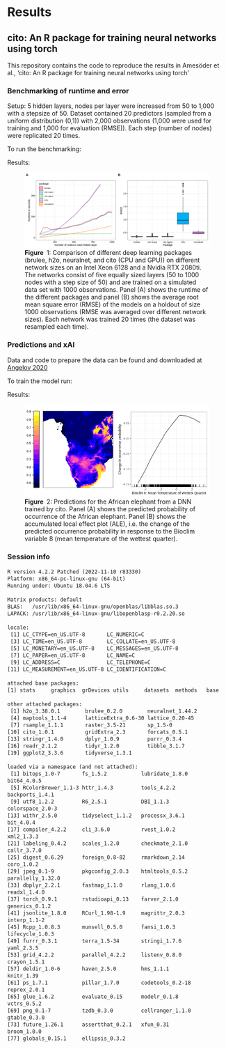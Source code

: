 Results
================

## cito: An R package for training neural networks using torch

This repository contains the code to reproduce the results in Amesöder
et al., ‘cito: An R package for training neural networks using torch’

### Benchmarking of runtime and error

Setup: 5 hidden layers, nodes per layer were increased from 50 to 1,000
with a stepsize of 50. Dataset contained 20 predictors (sampled from a
uniform distribution (0,1)) with 2,000 observations (1,000 were used for
training and 1,000 for evaluation (RMSE)). Each step (number of nodes)
were replicated 20 times.

To run the benchmarking:

Results:

<figure>
<img src="figures/fig-Fig_1-1.png" id="fig-Fig_1"
alt="Figure  1: Comparison of different deep learning packages (brulee, h2o, neuralnet, and cito (CPU and GPU)) on different network sizes on an Intel Xeon 6128 and a Nvidia RTX 2080ti. The networks consist of five equally sized layers (50 to 1000 nodes with a step size of 50) and are trained on a simulated data set with 1000 observations. Panel (A) shows the runtime of the different packages and panel (B) shows the average root mean square error (RMSE) of the models on a holdout of size 1000 observations (RMSE was averaged over different network sizes). Each network was trained 20 times (the dataset was resampled each time)." />
<figcaption aria-hidden="true"><strong>Figure </strong> 1: Comparison of
different deep learning packages (brulee, h2o, neuralnet, and cito (CPU
and GPU)) on different network sizes on an Intel Xeon 6128 and a Nvidia
RTX 2080ti. The networks consist of five equally sized layers (50 to
1000 nodes with a step size of 50) and are trained on a simulated data
set with 1000 observations. Panel (A) shows the runtime of the different
packages and panel (B) shows the average root mean square error (RMSE)
of the models on a holdout of size 1000 observations (RMSE was averaged
over different network sizes). Each network was trained 20 times (the
dataset was resampled each time).</figcaption>
</figure>

### Predictions and xAI

Data and code to prepare the data can be found and downloaded at
[Angelov 2020](https://doi.org/10.5281/zenodo.4048271)

To train the model run:

Results:

<figure>
<img src="figures/fig-Fig_3-1.png" id="fig-Fig_3"
alt="Figure  2: Predictions for the African elephant from a DNN trained by cito. Panel (A) shows the predicted probability of occurrence of the African elephant. Panel (B) shows the accumulated local effect plot (ALE), i.e. the change of the predicted occurrence probability in response to the Bioclim variable 8 (mean temperature of the wettest quarter)." />
<figcaption aria-hidden="true"><strong>Figure </strong> 2: Predictions
for the African elephant from a DNN trained by cito. Panel (A) shows the
predicted probability of occurrence of the African elephant. Panel (B)
shows the accumulated local effect plot (ALE), i.e. the change of the
predicted occurrence probability in response to the Bioclim variable 8
(mean temperature of the wettest quarter).</figcaption>
</figure>

### Session info

    R version 4.2.2 Patched (2022-11-10 r83330)
    Platform: x86_64-pc-linux-gnu (64-bit)
    Running under: Ubuntu 18.04.6 LTS

    Matrix products: default
    BLAS:   /usr/lib/x86_64-linux-gnu/openblas/libblas.so.3
    LAPACK: /usr/lib/x86_64-linux-gnu/libopenblasp-r0.2.20.so

    locale:
     [1] LC_CTYPE=en_US.UTF-8       LC_NUMERIC=C              
     [3] LC_TIME=en_US.UTF-8        LC_COLLATE=en_US.UTF-8    
     [5] LC_MONETARY=en_US.UTF-8    LC_MESSAGES=en_US.UTF-8   
     [7] LC_PAPER=en_US.UTF-8       LC_NAME=C                 
     [9] LC_ADDRESS=C               LC_TELEPHONE=C            
    [11] LC_MEASUREMENT=en_US.UTF-8 LC_IDENTIFICATION=C       

    attached base packages:
    [1] stats     graphics  grDevices utils     datasets  methods   base     

    other attached packages:
     [1] h2o_3.38.0.1        brulee_0.2.0        neuralnet_1.44.2   
     [4] maptools_1.1-4      latticeExtra_0.6-30 lattice_0.20-45    
     [7] rsample_1.1.1       raster_3.5-21       sp_1.5-0           
    [10] cito_1.0.1          gridExtra_2.3       forcats_0.5.1      
    [13] stringr_1.4.0       dplyr_1.0.9         purrr_0.3.4        
    [16] readr_2.1.2         tidyr_1.2.0         tibble_3.1.7       
    [19] ggplot2_3.3.6       tidyverse_1.3.1    

    loaded via a namespace (and not attached):
     [1] bitops_1.0-7       fs_1.5.2           lubridate_1.8.0    bit64_4.0.5       
     [5] RColorBrewer_1.1-3 httr_1.4.3         tools_4.2.2        backports_1.4.1   
     [9] utf8_1.2.2         R6_2.5.1           DBI_1.1.3          colorspace_2.0-3  
    [13] withr_2.5.0        tidyselect_1.1.2   processx_3.6.1     bit_4.0.4         
    [17] compiler_4.2.2     cli_3.6.0          rvest_1.0.2        xml2_1.3.3        
    [21] labeling_0.4.2     scales_1.2.0       checkmate_2.1.0    callr_3.7.0       
    [25] digest_0.6.29      foreign_0.8-82     rmarkdown_2.14     coro_1.0.2        
    [29] jpeg_0.1-9         pkgconfig_2.0.3    htmltools_0.5.2    parallelly_1.32.0 
    [33] dbplyr_2.2.1       fastmap_1.1.0      rlang_1.0.6        readxl_1.4.0      
    [37] torch_0.9.1        rstudioapi_0.13    farver_2.1.0       generics_0.1.2    
    [41] jsonlite_1.8.0     RCurl_1.98-1.9     magrittr_2.0.3     interp_1.1-2      
    [45] Rcpp_1.0.8.3       munsell_0.5.0      fansi_1.0.3        lifecycle_1.0.3   
    [49] furrr_0.3.1        terra_1.5-34       stringi_1.7.6      yaml_2.3.5        
    [53] grid_4.2.2         parallel_4.2.2     listenv_0.8.0      crayon_1.5.1      
    [57] deldir_1.0-6       haven_2.5.0        hms_1.1.1          knitr_1.39        
    [61] ps_1.7.1           pillar_1.7.0       codetools_0.2-18   reprex_2.0.1      
    [65] glue_1.6.2         evaluate_0.15      modelr_0.1.8       vctrs_0.5.2       
    [69] png_0.1-7          tzdb_0.3.0         cellranger_1.1.0   gtable_0.3.0      
    [73] future_1.26.1      assertthat_0.2.1   xfun_0.31          broom_1.0.0       
    [77] globals_0.15.1     ellipsis_0.3.2    
